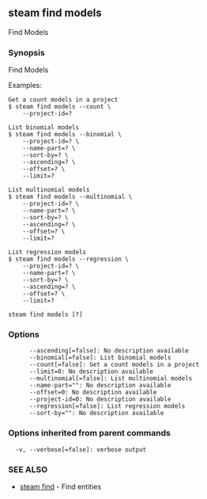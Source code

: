 ## steam find models

Find Models

### Synopsis


Find Models

Examples:

    Get a count models in a project
    $ steam find models --count \
        --project-id=?

    List binomial models
    $ steam find models --binomial \
        --project-id=? \
        --name-part=? \
        --sort-by=? \
        --ascending=? \
        --offset=? \
        --limit=?

    List multinomial models
    $ steam find models --multinomial \
        --project-id=? \
        --name-part=? \
        --sort-by=? \
        --ascending=? \
        --offset=? \
        --limit=?

    List regression models
    $ steam find models --regression \
        --project-id=? \
        --name-part=? \
        --sort-by=? \
        --ascending=? \
        --offset=? \
        --limit=?

```
steam find models [?]
```

### Options

```
      --ascending[=false]: No description available
      --binomial[=false]: List binomial models
      --count[=false]: Get a count models in a project
      --limit=0: No description available
      --multinomial[=false]: List multinomial models
      --name-part="": No description available
      --offset=0: No description available
      --project-id=0: No description available
      --regression[=false]: List regression models
      --sort-by="": No description available
```

### Options inherited from parent commands

```
  -v, --verbose[=false]: verbose output
```

### SEE ALSO
* [steam find](steam_find.md)	 - Find entities

